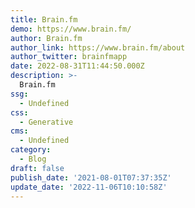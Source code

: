 ```yaml
---
title: Brain.fm
demo: https://www.brain.fm/
author: Brain.fm
author_link: https://www.brain.fm/about
author_twitter: brainfmapp
date: 2022-08-31T11:44:50.000Z
description: >-
  Brain.fm
ssg:
  - Undefined
css:
  - Generative
cms:
  - Undefined
category:
  - Blog
draft: false
publish_date: '2021-08-01T07:37:35Z'
update_date: '2022-11-06T10:10:58Z'
---
```




